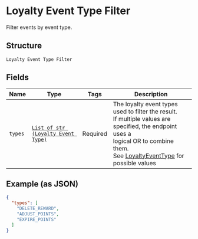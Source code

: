 
# Loyalty Event Type Filter

Filter events by event type.

## Structure

`Loyalty Event Type Filter`

## Fields

| Name | Type | Tags | Description |
|  --- | --- | --- | --- |
| `types` | [`List of str (Loyalty Event Type)`](../../doc/models/loyalty-event-type.md) | Required | The loyalty event types used to filter the result.<br>If multiple values are specified, the endpoint uses a<br>logical OR to combine them.<br>See [LoyaltyEventType](../../#type-loyaltyeventtype) for possible values |

## Example (as JSON)

```json
{
  "types": [
    "DELETE_REWARD",
    "ADJUST_POINTS",
    "EXPIRE_POINTS"
  ]
}
```

